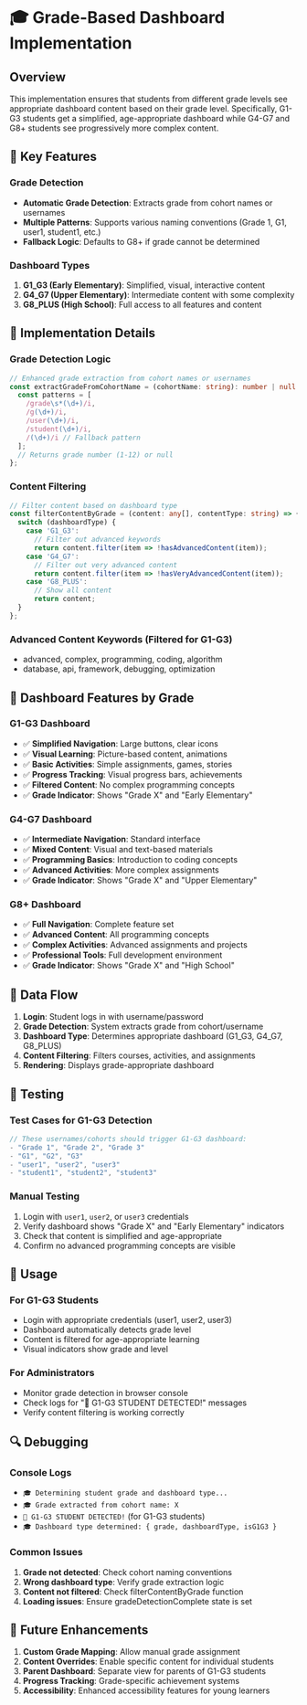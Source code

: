 # 🎓 Grade-Based Dashboard Implementation

## Overview
This implementation ensures that students from different grade levels see appropriate dashboard content based on their grade level. Specifically, G1-G3 students get a simplified, age-appropriate dashboard while G4-G7 and G8+ students see progressively more complex content.

## 🎯 Key Features

### Grade Detection
- **Automatic Grade Detection**: Extracts grade from cohort names or usernames
- **Multiple Patterns**: Supports various naming conventions (Grade 1, G1, user1, student1, etc.)
- **Fallback Logic**: Defaults to G8+ if grade cannot be determined

### Dashboard Types
1. **G1_G3 (Early Elementary)**: Simplified, visual, interactive content
2. **G4_G7 (Upper Elementary)**: Intermediate content with some complexity
3. **G8_PLUS (High School)**: Full access to all features and content

## 🔧 Implementation Details

### Grade Detection Logic
```typescript
// Enhanced grade extraction from cohort names or usernames
const extractGradeFromCohortName = (cohortName: string): number | null => {
  const patterns = [
    /grade\s*(\d+)/i,
    /g(\d+)/i,
    /user(\d+)/i,
    /student(\d+)/i,
    /(\d+)/i // Fallback pattern
  ];
  // Returns grade number (1-12) or null
};
```

### Content Filtering
```typescript
// Filter content based on dashboard type
const filterContentByGrade = (content: any[], contentType: string) => {
  switch (dashboardType) {
    case 'G1_G3':
      // Filter out advanced keywords
      return content.filter(item => !hasAdvancedContent(item));
    case 'G4_G7':
      // Filter out very advanced content
      return content.filter(item => !hasVeryAdvancedContent(item));
    case 'G8_PLUS':
      // Show all content
      return content;
  }
};
```

### Advanced Content Keywords (Filtered for G1-G3)
- advanced, complex, programming, coding, algorithm
- database, api, framework, debugging, optimization

## 🎨 Dashboard Features by Grade

### G1-G3 Dashboard
- ✅ **Simplified Navigation**: Large buttons, clear icons
- ✅ **Visual Learning**: Picture-based content, animations
- ✅ **Basic Activities**: Simple assignments, games, stories
- ✅ **Progress Tracking**: Visual progress bars, achievements
- ✅ **Filtered Content**: No complex programming concepts
- ✅ **Grade Indicator**: Shows "Grade X" and "Early Elementary"

### G4-G7 Dashboard
- ✅ **Intermediate Navigation**: Standard interface
- ✅ **Mixed Content**: Visual and text-based materials
- ✅ **Programming Basics**: Introduction to coding concepts
- ✅ **Advanced Activities**: More complex assignments
- ✅ **Grade Indicator**: Shows "Grade X" and "Upper Elementary"

### G8+ Dashboard
- ✅ **Full Navigation**: Complete feature set
- ✅ **Advanced Content**: All programming concepts
- ✅ **Complex Activities**: Advanced assignments and projects
- ✅ **Professional Tools**: Full development environment
- ✅ **Grade Indicator**: Shows "Grade X" and "High School"

## 🔄 Data Flow

1. **Login**: Student logs in with username/password
2. **Grade Detection**: System extracts grade from cohort/username
3. **Dashboard Type**: Determines appropriate dashboard (G1_G3, G4_G7, G8_PLUS)
4. **Content Filtering**: Filters courses, activities, and assignments
5. **Rendering**: Displays grade-appropriate dashboard

## 🧪 Testing

### Test Cases for G1-G3 Detection
```javascript
// These usernames/cohorts should trigger G1-G3 dashboard:
- "Grade 1", "Grade 2", "Grade 3"
- "G1", "G2", "G3"
- "user1", "user2", "user3"
- "student1", "student2", "student3"
```

### Manual Testing
1. Login with `user1`, `user2`, or `user3` credentials
2. Verify dashboard shows "Grade X" and "Early Elementary" indicators
3. Check that content is simplified and age-appropriate
4. Confirm no advanced programming concepts are visible

## 🚀 Usage

### For G1-G3 Students
- Login with appropriate credentials (user1, user2, user3)
- Dashboard automatically detects grade level
- Content is filtered for age-appropriate learning
- Visual indicators show grade and level

### For Administrators
- Monitor grade detection in browser console
- Check logs for "🎯 G1-G3 STUDENT DETECTED!" messages
- Verify content filtering is working correctly

## 🔍 Debugging

### Console Logs
- `🎓 Determining student grade and dashboard type...`
- `🎓 Grade extracted from cohort name: X`
- `🎯 G1-G3 STUDENT DETECTED!` (for G1-G3 students)
- `🎓 Dashboard type determined: { grade, dashboardType, isG1G3 }`

### Common Issues
1. **Grade not detected**: Check cohort naming conventions
2. **Wrong dashboard type**: Verify grade extraction logic
3. **Content not filtered**: Check filterContentByGrade function
4. **Loading issues**: Ensure gradeDetectionComplete state is set

## 📝 Future Enhancements

1. **Custom Grade Mapping**: Allow manual grade assignment
2. **Content Overrides**: Enable specific content for individual students
3. **Parent Dashboard**: Separate view for parents of G1-G3 students
4. **Progress Tracking**: Grade-specific achievement systems
5. **Accessibility**: Enhanced accessibility features for young learners
